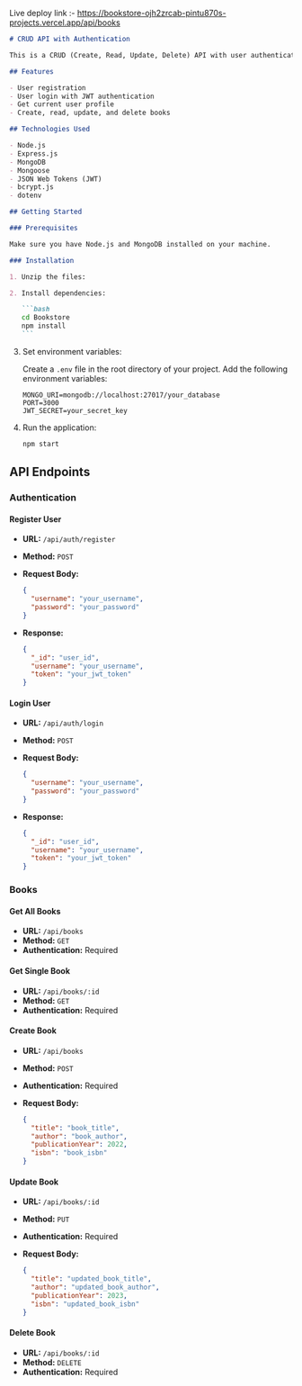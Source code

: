 Live deploy link :- https://bookstore-ojh2zrcab-pintu870s-projects.vercel.app/api/books

````markdown
# CRUD API with Authentication

This is a CRUD (Create, Read, Update, Delete) API with user authentication using JSON Web Tokens (JWT). It allows users to register, login, and perform CRUD operations on books.

## Features

- User registration
- User login with JWT authentication
- Get current user profile
- Create, read, update, and delete books

## Technologies Used

- Node.js
- Express.js
- MongoDB
- Mongoose
- JSON Web Tokens (JWT)
- bcrypt.js
- dotenv

## Getting Started

### Prerequisites

Make sure you have Node.js and MongoDB installed on your machine.

### Installation

1. Unzip the files:

2. Install dependencies:

   ```bash
   cd Bookstore
   npm install
   ```
````

3. Set environment variables:

   Create a `.env` file in the root directory of your project. Add the following environment variables:

   ```plaintext
   MONGO_URI=mongodb://localhost:27017/your_database
   PORT=3000
   JWT_SECRET=your_secret_key
   ```

4. Run the application:

   ```bash
   npm start
   ```

## API Endpoints

### Authentication

#### Register User

- **URL:** `/api/auth/register`
- **Method:** `POST`
- **Request Body:**

  ```json
  {
    "username": "your_username",
    "password": "your_password"
  }
  ```

- **Response:**

  ```json
  {
    "_id": "user_id",
    "username": "your_username",
    "token": "your_jwt_token"
  }
  ```

#### Login User

- **URL:** `/api/auth/login`
- **Method:** `POST`
- **Request Body:**

  ```json
  {
    "username": "your_username",
    "password": "your_password"
  }
  ```

- **Response:**

  ```json
  {
    "_id": "user_id",
    "username": "your_username",
    "token": "your_jwt_token"
  }
  ```

### Books

#### Get All Books

- **URL:** `/api/books`
- **Method:** `GET`
- **Authentication:** Required

#### Get Single Book

- **URL:** `/api/books/:id`
- **Method:** `GET`
- **Authentication:** Required

#### Create Book

- **URL:** `/api/books`
- **Method:** `POST`
- **Authentication:** Required
- **Request Body:**

  ```json
  {
    "title": "book_title",
    "author": "book_author",
    "publicationYear": 2022,
    "isbn": "book_isbn"
  }
  ```

#### Update Book

- **URL:** `/api/books/:id`
- **Method:** `PUT`
- **Authentication:** Required
- **Request Body:**

  ```json
  {
    "title": "updated_book_title",
    "author": "updated_book_author",
    "publicationYear": 2023,
    "isbn": "updated_book_isbn"
  }
  ```

#### Delete Book

- **URL:** `/api/books/:id`
- **Method:** `DELETE`
- **Authentication:** Required
